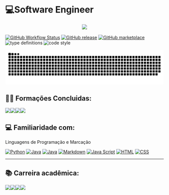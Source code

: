 # 💻Software Engineer
<p align="center">
  <!-- Typing SVG by DenverCoder1 - https://github.com/DenverCoder1/readme-typing-svg -->
  <a href="https://github.com/DenverCoder1/readme-typing-svg">
    <img src="https://readme-typing-svg.demolab.com/?lines=Software Engineer%20and%20Data%20Scientist;Experienced%20Machine Learning %2F Game Developer%20;&font=Fira%20Code&center=true&width=650&height=45&color=f75c7e&vCenter=true&pause=1000&size=22" /></a>
</p>
</p>

[![GitHub Workflow Status](https://img.shields.io/github/actions/workflow/status/platane/platane/main.yml?label=action&style=flat-square)](https://github.com/Platane/Platane/actions/workflows/main.yml)
[![GitHub release](https://img.shields.io/github/release/platane/snk.svg?style=flat-square)](https://github.com/platane/snk/releases/latest)
[![GitHub marketplace](https://img.shields.io/badge/marketplace-snake-blue?logo=github&style=flat-square)](https://github.com/marketplace/actions/generate-snake-game-from-github-contribution-grid)
![type definitions](https://img.shields.io/npm/types/typescript?style=flat-square)
![code style](https://img.shields.io/badge/code_style-prettier-ff69b4.svg?style=flat-square)

<picture>
  <source
    media="(prefers-color-scheme: dark)"
    srcset="https://raw.githubusercontent.com/platane/snk/output/github-contribution-grid-snake-dark.svg"
  />
  <source
    media="(prefers-color-scheme: light)"
    srcset="https://raw.githubusercontent.com/platane/snk/output/github-contribution-grid-snake.svg"
  />
  <img
    alt="github contribution grid snake animation"
    src="https://raw.githubusercontent.com/platane/snk/output/github-contribution-grid-snake.svg"
  />
</picture>


## 👨‍🎓 Formações Concluidas:

[<img src="https://hermes.dio.me/tracks/aa71615b-e701-4cec-bb64-71ba6974c5fe.png" width="70">](https://web.dio.me/track/formacao-python-developer)[<img src="https://hermes.dio.me/tracks/47c61911-32bf-4324-a249-124d4f33d03f.png" width="65">](https://web.dio.me/track/formacao-unity-3d-game-developer)[<img src="https://hermes.dio.me/tracks/da6041a9-80ef-409e-bd50-5e7be4dfadf6.png" width="65">](https://web.dio.me/track/formacao-java-developer)[<img src="https://hermes.dio.me/tracks/b19308ff-9431-48e9-9c7b-5cf01dd5ec24.png" width="65">](https://web.dio.me/track/formacao-machine-learning-specialist)

## 💻 Familiaridade com:

Linguagens de Programação e Marcação

[<img src="https://cdn.iconscout.com/icon/free/png-512/free-python-3521655-2945099.png?f=avif&w=256" width="50" title="Python">](https://www.python.org)
[<img src="https://cdn.iconscout.com/icon/free/png-512/free-java-22-225997.png?f=avif&w=256" width="50" title="Java">](www.java.com)
[<img src="https://www.lua.org/images/logo.gif" width="50" title="Java">](www.java.com)
[<img src="https://isocpp.org/assets/images/cpp_logo.png" width="50" title="Markdown">](https://isocpp.org/)
[<img src="https://cdn.iconscout.com/icon/premium/png-512-thumb/javascript-2752148-2284965.png?f=avif&w=256" width="50" title="Java Script">](https://www.javascript.com)
[<img src="https://cdn.iconscout.com/icon/free/png-512/free-html-file-2330569-1950410.png?f=avif&w=256" width="50" title="HTML">](https://html.com)
[<img src="https://cdn.iconscout.com/icon/premium/png-512-thumb/css-file-2330572-1950413.png?f=avif&w=256" width="50" title="CSS">](https://www.css3.com)


---
## 📚 Carreira acadêmica:


[<img src="https://ebaconline.com.br/_nuxt/d58908d198123d3c50c18638f58abb26.svg" width="150">](https://ebaconline.com.br/)[<img src="https://sia.estacio.br/sianet/Content/SiteNovo/dist/img/icones/ico-estacio.png" width="70">](https://estacio.br/)[<img src="https://moodle.ifrs.edu.br/pluginfile.php/1/theme_academi/logo/1687732948/Logo_04.png" width="200">](https://moodle.ifrs.edu.br/?redirect=0)[<img src="https://cdn.shortpixel.ai/spai/w_235+q_+ret_img+to_webp/https://iaexpert.academy/wp-content/uploads/2020/06/iaexpert-logo-1.png" width="200">](https://iaexpert.academy/)
